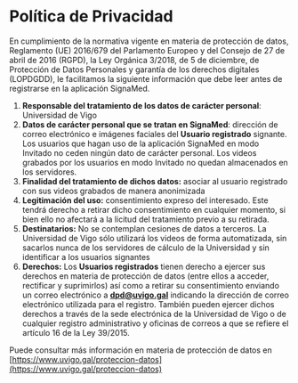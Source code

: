 # Política de Privacidad

En cumplimiento de la normativa vigente en materia de protección de datos, Reglamento (UE) 2016/679 del Parlamento Europeo y del Consejo de 27 de abril de 2016 (RGPD), la Ley Orgánica 3/2018, de 5 de diciembre, de Protección de Datos Personales y garantía de los derechos digitales (LOPDGDD), le facilitamos la siguiente información que debe leer antes de registrarse en la aplicación SignaMed.

1. **Responsable del tratamiento de los datos de carácter personal**: Universidad de Vigo
2. **Datos de carácter personal que se tratan en SignaMed**: dirección de correo electrónico e imágenes faciales del **Usuario registrado** signante. Los usuarios que hagan uso de la aplicación SignaMed en modo Invitado no ceden ningún dato de carácter personal. Los videos grabados por los usuarios en modo Invitado no quedan almacenados en los servidores.
3. **Finalidad del tratamiento de dichos datos:** asociar al usuario registrado con sus videos grabados de manera anonimizada
4. **Legitimación del uso:** consentimiento expreso del interesado. Este tendrá derecho a retirar dicho consentimiento en cualquier momento, si bien ello no afectará a la licitud del tratamiento previo a su retirada.
5. **Destinatarios:** No se contemplan cesiones de datos a terceros. La Universidad de Vigo sólo utilizará los videos de forma automatizada, sin sacarlos nunca de los servidores de cálculo de la Universidad y sin identificar a los usuarios signantes
6. **Derechos:** Los **Usuarios registrados** tienen derecho a ejercer sus derechos en materia de protección de datos (entre ellos a acceder, rectificar y suprimirlos) así como a retirar su consentimiento enviando un correo electrónico a **dpd@uvigo.gal** indicando la dirección de correo electrónico utilizada para el registro. También pueden ejercer dichos derechos a través de la sede electrónica de la Universidad de Vigo o de cualquier registro administrativo y oficinas de correos a que se refiere el artículo 16 de la Ley 39/2015.

Puede consultar más información en materia de protección de datos en [https://www.uvigo.gal/proteccion-datos](https://www.uvigo.gal/proteccion-datos)